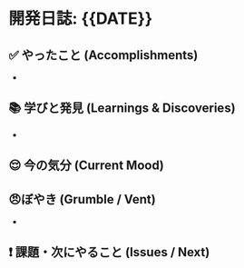 # 開発日誌: {{DATE}}

## ✅ やったこと (Accomplishments)
<!-- AI: 以下の「開発コンテキスト」を基に、達成したタスクについて、次の3つの観点を含めて具体的に記述してください: 1. 何をしたか, 2. どのような問題が発生したか, 3. どのように解決したか。これらは見出しにせず、自然な文章や箇条書きで説明してください。 -->
- 

## 📚 学びと発見 (Learnings & Discoveries)
<!-- AI: 以下の「開発コンテキスト」から、特筆すべき技術的な学びや新しい発見を推測し、記述してください。 -->
- 

## 😌 今の気分 (Current Mood) 

<!-- AI: 以下の「開発コンテキスト」から、AIはこの変更作業の間、どのような気分だったかを推察し、記述してください -->



## 😠ぼやき (Grumble / Vent)
<!-- AI: 以下の「開発コンテキスト」から、AIが苦労した可能性のある点を推測し、AIの立場で愚痴っぽくユーモアを交えてぼやきを代弁してください。 -->
- 

## ❗ 課題・次にやること (Issues / Next)
<!-- AI: ここまでの内容を踏まえ、次に取り組むべきタスクや、残された課題を提案してください。 -->
